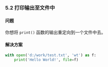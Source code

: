 ### 5.2 打印输出至文件中

#### 问题

你想将 `print()` 函数的输出重定向到一个文件中去。

#### 解决方案

```python
with open('d:/work/test.txt', 'wt') as f:
    print('Hello World!', file=f)
```

